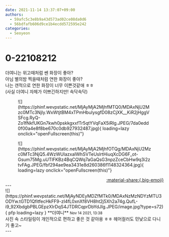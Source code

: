 ```yaml
---
date: 2021-11-14 13:37:07+09:00
authors:
  - 59afc5c3e8b9a43d573ad02ce08da0d6
  - 56bdfafb606d9ce1b4ecdd572595e242
categories:
  - Seoyeon
---
```


# 0-22108212

<div class="post-container" markdown="1">
<div class="content-container md-sidebar__scrollwrap" markdown="1">

더여니는 위고때처럼 쎈 화장이 좋아? <br>아님 별의밤 찍을때처럼 연한 화장이 좋아? <br>나는 갠적으로 연한 화장이 너무 이쁜것같애 ㅎㅎ <br>(사실 더여니 자체가 이쁘긴하지만! 속닥속닥)
<figure markdown="1">
![](https://phinf.wevpstatic.net/MjAyMjA2MjhfMTQ0/MDAxNjU2Mzc0MTc3NjIy.WxWtjtBM4xTPmHbulysgfD08zCjXK__KiR2jHggVSFcg.RyQ-Zo1fNkfUKGn7kwh0pskkgxxfTr5qtYVqFaX5iRIg.JPEG/7da0edd0f00a4e8f8be670c0db927932487.jpg){ loading=lazy onclick="openFullscreen(this)"}
</figure>

<figure markdown="1">
![](https://phinf.wevpstatic.net/MjAyMjA2MjhfOTQg/MDAxNjU2Mzc0MTc3NjQ5.4WzWUIazxaIWhSVTeUslrtHiuqXcDG6F_ot-Gsum75Mg.uUTlFKBz4BqCQWq7aGaQsG3npzZceCbHw9q3i2ztvFAg.JPEG/fbf294ae9ea3431e8d260386f1148324364.jpg){ loading=lazy onclick="openFullscreen(this)"}
</figure>


</div>
</div>

<div style="text-align: right;" markdown="1">
<a href="https://weverse.io/fromis9/fanpost/0-22108212" style="text-align: right;">:material-share:{.big-emoji}</a>
</div>
---

<div class="comments-container md-sidebar__scrollwrap" markdown="1">
<div class="comment" markdown="1">
<div class='id-container' markdown="1">
![](https://phinf.wevpstatic.net/MjAyNDEyMDZfMTk0/MDAxNzMzNDYzMTU3ODYw.tGTD1QfitfecHkFF9-zI4fL0xnXf8VH8ht2j5Xh2a74g.QufL-i9_92XbdgbPBLGEpzXIrDqS4JTDRCqprDbYdJIg.JPEG/image.jpg?type=s72){ pfp loading=lazy }
**<span class="artist">더여니</span>** <small>Nov 14 2021, 13:38</small><br>
</div>
<div class='comment-body' markdown="1">
사진 속 스타일링이 개인적으로 편하고 좋은 것 같아용 ㅎㅎ 헤어컬러도 민낯으로 다니기 좋고~
</div>
</div>
</div>
---
